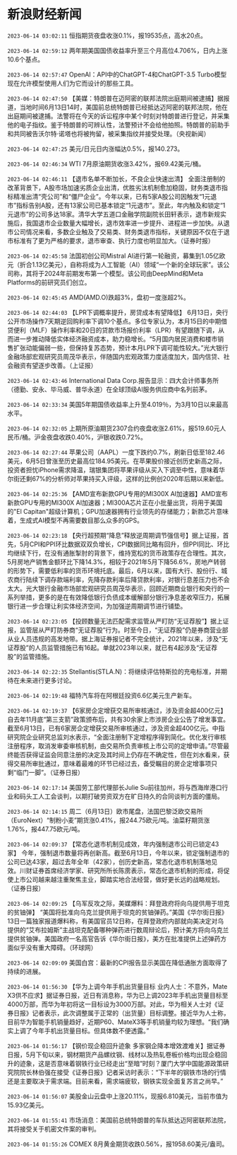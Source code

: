 # 新浪财经新闻
`2023-06-14 03:02:11` 恒指期货夜盘收涨0.1%，报19535点，高水20点。

`2023-06-14 02:59:12` 两年期美国国债收益率升至三个月高位4.706%，日内上涨10.6个基点。

`2023-06-14 02:57:47` OpenAI：API中的ChatGPT-4和ChatGPT-3.5 Turbo模型现在允许模型使用人们为它而设计的那些工具。

`2023-06-14 02:47:50` 【美媒：特朗普在迈阿密的联邦法院出庭期间被逮捕】据报道，当地时间6月13日14时，美国前总统特朗普已经抵达迈阿密的联邦法院，他在出庭期间被逮捕。法警将在今天的诉讼程序中某个时刻对特朗普进行登记，并采集他的电子指纹。鉴于特朗普的可辨认性，法警预计不会给他拍照。特朗普的前助手和共同被告沃尔特·诺塔也将被拘留，被采集指纹并接受处理。（央视新闻）

`2023-06-14 02:47:25` 美元/日元日内涨幅达0.5%，报140.273。

`2023-06-14 02:46:34` WTI 7月原油期货收涨3.42%，报69.42美元/桶。

`2023-06-14 02:46:11` 【退市名单不断加长，不良企业快速出清】 全面注册制的改革背景下，A股市场加速劣质企业出清，优胜劣汰机制愈加稳固，财务类退市指标精准出清“壳公司”和“僵尸企业”。今年以来，已有5家A股公司因触发“1元退市”指标告别A股，还有13家公司已基本锁定“1元退市”。至此，年内触及和锁定“1元退市”的公司多达18家。清华大学五道口金融学院副院长田轩表示，退市新规实施后，我国退市企业数量大幅增长，退市效率进一步提升、进程进一步加快。从退市公司情况来看，多数企业触及了交易类、财务类退市指标，关键原因不仅在于退市标准有了更为严格的要求，退市审查、执行力度也明显加大。（证券时报）

`2023-06-14 02:45:58` 法国初创公司Mistral AI进行第一轮融资，募集到1.05亿欧元（折合1.13亿美元），自称将成为人工智能（AI）领域“一个新的全球玩家”。该公司称，其将于2024年前期发布第一个模型。该公司由DeepMind和Meta Platforms的前研究员们创立。

`2023-06-14 02:45:45` AMD(AMD.O)跌超3%，盘初一度涨超2%。

`2023-06-14 02:44:03` 【LPR下调概率提升，房贷成本有望降低】 6月13日，央行公开市场操作7天期逆回购利率下调10个基点。多位专家认为，本月15日的中期借贷便利（MLF）操作利率和20日的贷款市场报价利率（LPR）有望跟随下调，从而进一步推动降低实体经济融资成本，助力稳增长。“5月国内居民消费和楼市销售扩张动能偏弱一些，但保持复苏态势，预计本月LPR下调可能性较大。”光大银行金融场部宏观研究员周茂华表示，伴随国内宏观政策力度适度加大，国内信贷、社会融资有望逐步改善。（上证报）

`2023-06-14 02:43:46` International Data Corp.报告显示：四大会计师事务所（德勤、安永、毕马威、普华永道）在全球顶级AI服务供应商中名列前茅。

`2023-06-14 02:33:34` 美国5年期国债收益率上升至4.019％，为3月10日以来最高水平。

`2023-06-14 02:32:05` 上期所原油期货2307合约夜盘收涨2.61%，报519.60元人民币/桶。沪金夜盘收跌0.40%，沪银收跌0.72%。

`2023-06-14 02:27:44` 苹果公司（AAPL）一度下跌约0.7%，刷新日低至182.46美元，6月5日曾涨至历史最高位184.95美元。在苹果股价接近创历史新高之际，投资者担忧iPhone需求降温，瑞银集团将苹果评级从买入下调至中性，意味着华尔街还剩67%的分析师对苹果持买入评级，这样的比例创2020年后期以来新低。

`2023-06-14 02:25:36` 【AMD宣布新款GPU专用的MI300X AI加速器】AMD宣布新款GPU专用的MI300X AI加速器；MI300A芯片正在小批量出货，将用于美国的"El Capitan"超级计算机；GPU加速器拥有行业领先的存储能力；新款芯片意味着，生成式AI模型不再需要数目那么众多的GPS。

`2023-06-14 02:23:18` 【央行超预期“降息”释放逆周期调节强信号】据上证报，首先，5月CPI和PPI环比数据双双负增长，CPI数据同比略有回升，但PPI同比、环比均继续下行，在没有通胀掣肘的背景下，维持宽松的货币政策存在合理性。其次，5月房地产销售金额环比下降14.3%，相较于2021年5月下降56.6%，房地产转弱的形势下，需要低利率的货币环境托底。最后，6月以来，国有大行、股份行、城农商行陆续下调存款端利率，先降存款利率后降贷款利率，对银行息差压力也不会太大。光大银行金融市场部宏观研究员周茂华表示，回顾近期商业银行和央行的一系列举措，更多的是在有效降低银行负债成本缓解部分银行净息差收窄压力，拓展银行进一步合理让利实体经济空间，为加强逆周期调节进行铺垫。

`2023-06-14 02:23:05` 【投顾数量无法匹配需求监管从严盯防“无证荐股”】据上证报，监管层从严盯防券商“无证荐股”行为。时至今日，“无证荐股”仍是券商营业部从业人员违规的高发地带。据上海证券报记者不完全统计，2021年以来，涉及“无证荐股”的人员监管措施已有16起。单就2023年以来，就已有4起涉及“无证荐股”的监管措施。

`2023-06-14 02:22:35` Stellantis(STLA.N)：将继续评估特斯拉的充电标准，并期待在未来进行更多讨论。

`2023-06-14 02:19:48` 福特汽车将在阿根廷投资6.6亿美元生产新车。

`2023-06-14 02:19:37` 【6家房企定增获交易所审核通过，涉及资金超400亿元】 自去年11月底“第三支箭”政策颁布后，共有30余家上市涉房企业公告了增发事宜。截至6月13日，已有6家房企定增获交易所审核通过，涉及资金超400亿元。中指研究院企业研究总监刘水表示，“全面注册制下定增程序得到简化。优化发行审核注册程序，取消发审委审核机制，由交易所负责审核上市公司的定增申请。”尽管最终能否获得证监会同意注册的决定及其时间上仍存在不确定性，但在刘水看来，获得交易所审批通过，意味着最难的环节已经过去，备受瞩目的房企定增事项只剩“临门一脚”。（证券日报）

`2023-06-14 02:17:14` 美国劳工部代理部长Julie Su前往加州，将与西海岸港口行业和码头工人工会谈判，以期打破劳资双方在旷日持久的合同谈判方面的僵局。

`2023-06-14 02:14:15` 周二（6月13日）欧市尾盘，法国巴黎泛欧交易所（EuroNext）“制粉小麦”期货涨0.41%，报244.75欧元/吨。油菜籽期货涨1.76%，报447.75欧元/吨。

`2023-06-14 02:09:37` 【常态化退市机制见成效，年内强制退市公司已锁定43家】 今年，强制退市数量将再创新高。截至6月13日，今年以来，锁定强制退市的公司已达43家，超过去年全年（42家），创历史新高，常态化退市机制落地见效。川财证券首席经济学家、研究所所长陈雳表示，常态化退市机制的形成，将促使上市公司越来越注重聚焦主业，脚踏实地合法经营，做好更长远的战略规划。（证券日报）

`2023-06-14 02:09:25` 【乌军反攻之际，美媒爆料：拜登政府将向乌提供用于坦克的贫铀弹】 “美国将批准向乌克兰提供用于坦克的贫铀弹药。”美国《华尔街日报》13日一篇独家报道爆料称，有美国官员12日称，在拜登政府内部就向美决定对乌提供的“艾布拉姆斯”主战坦克配备哪种弹药进行数周辩论后，预计美方将向乌克兰提供贫铀弹。美国政府一名高官告诉《华尔街日报》，美方在批准提供上述弹药方面似乎没有重大障碍。（环球网）

`2023-06-14 02:09:09` 美国白宫：最新的CPI报告显示美国在降低通胀方面取得了持续的进展。

`2023-06-14 01:56:30` 【华为上调今年手机出货量目标 业内人士：不意外，Mate X3供不应求】据证券日报，近日有消息称，华为已上调2023年手机出货量目标至4000万部，而华为年初将这一目标设为3000万部。对此，华为相关人士对《证券日报》记者表示，此次调整属于正常的（出货量）目标调整。接近华为人士称，目前华为智能手机销量趋好，近期P60、MateX3等手机销量均较为理想。“我们确实上调了今年手机出货量目标。但具体数不便透露。”

`2023-06-14 01:56:17` 【钢价现企稳回升迹象 多家钢企降本增效渡难关】据证券日报，5月下旬以来，钢材期货产品螺纹钢、线材以及热轧卷板价格均出现企稳回升的迹象，这是否意味着钢铁行业已经走出“至暗”时刻？厦门大学中国能源政策研究院院长林伯强在接受《证券日报》记者采访时表示：“下半年的钢铁市场的行情还是主要取决于需求端。目前来看，需求端疲软，钢铁实现全面复苏言之尚早。”

`2023-06-14 01:56:07` 美股金山云盘中上涨20.11%，现报6.810美元，当前市值为15.93亿美元。

`2023-06-14 01:55:41` 市场消息：美国前总统特朗普的车队抵达迈阿密联邦法院，其将接受关于机密文件案的审判。

`2023-06-14 01:55:26` COMEX 8月黄金期货收跌0.56%，报1958.60美元/盎司。

